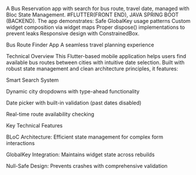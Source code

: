 A Bus Reservation app with search for bus route, travel date, managed with Bloc State Management. 
#FLUTTER(FRONT END), JAVA SPRING BOOT (BACKEND). 
The app demonstrates: Safe GlobalKey usage patterns Custom widget composition via widget maps Proper dispose() 
implementations to prevent leaks Responsive design with ConstrainedBox.


Bus Route Finder App
A seamless travel planning experience

Technical Overview
This Flutter-based mobile application helps users find available bus routes between cities with intuitive date selection. Built with robust state management and clean architecture principles, it features:

Smart Search System

Dynamic city dropdowns with type-ahead functionality

Date picker with built-in validation (past dates disabled)

Real-time route availability checking

Key Technical Features

BLoC Architecture: Efficient state management for complex form interactions

GlobalKey Integration: Maintains widget state across rebuilds

Null-Safe Design: Prevents crashes with comprehensive validation
